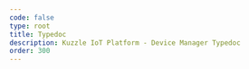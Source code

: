 ```yaml
---
code: false
type: root
title: Typedoc
description: Kuzzle IoT Platform - Device Manager Typedoc
order: 300
---
```


<RedirectBis to="/typedoc/device-manager/2/" />
